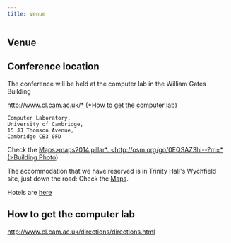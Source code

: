 ```yaml
---
title: Venue
---
```



## Venue

## Conference location

The conference will be held at the computer lab in the William Gates Building

[http://www.cl.cam.ac.uk/* (*How to get the computer lab](http://www.cl.cam.ac.uk/directions/directions.html))

```
Computer Laboratory,
University of Cambridge,
15 JJ Thomson Avenue,
Cambridge CB3 0FD
```

Check the [Maps>maps2014.pillar*. <http://osm.org/go/0EQSAZ3hi--?m=* (>Building Photo](https://www.google.fr/maps/place/University![](of)Cambridge![](Computer)Laboratory/@52.211041,0.091061,3a,75y,86.81h,90t/data=!3m4!1e1!3m2!1sgECJH8M9JDC_f7L657pEsQ!2e0!4m2!3m1!1s0x0:0xabf8227343e684c7!6m1!1e1))

The accommodation that we have reserved is in Trinity Hall's Wychfield site, just down the road: Check the [Maps](maps2014.html).

Hotels are [here](hotels.html)

## How to get the computer lab

<http://www.cl.cam.ac.uk/directions/directions.html>
